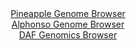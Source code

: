 <div id="Pineapple_Genome_Browser" align="center">
  <a href="https://igv.org/app/?sessionURL=blob:zZJba9swGIb_i6BlA8eW5caJDWU4WdqmXQ9LcNwDxci27KixJUeSnSYh_31q2NjNCs3FxkAX0ocO7_fo2YKWCEk5Az5Apt01bRsYQM75aoqruiQ3uCIS.DkuJTGAIDkRhKUE.FuQY6lwOPmmT86VqqVvWVTVnQqzgpvSMXGFN5zhlTRTXllDXpY44QIrLqQ1ELjlFi3azookuK5N_bZjdq0MK2zhsp5zJrlVE1bEK31f_KsUF4TxisRVUyq6DxDrPDpjZub4SxBNgzQlUl6R9Tg7Da7GwcwZhY_n7vAxvL2IQjc6ntKCYdUIcho8XkTF9UBMxTo7QoNmc36XKns5K1xnen3kfD0evdZUEHlq9.y.0.8i.IaGsoy8_k9d60EP7Dwc5g9H6AxepsP.4M5bJq9FRseeLo3cWhbv9L4zQMnTRtsA0rno.TY0HOgaXeR23qZ234DQ04QEp8B_ejaAEjhd6O1PW6DWtXYGSLJs9voYgIuMCOB3PAh7tueh7knvBHqevTO2oBHl38N7Fk68HkQBQm6c01JpobNYslqamDGzTXOz2Bxq0iLYbLRC8n6ZXsMbzbFCL6FEl_1J5uSLP_JEmoF.fv.NutmPpPon9n0kiKmSQ5VLZt_lyWwUqfs.59nyjCeJSF74G7Xbh3cBHQYn56LCSu_XFb386VyLBcVM6UJLJU1oSdU60hz5Cvg2crS6IOUl1y4CUSSfoAENuws__1bU2T3vfgA-">Pineapple Genome Browser</a>
</div>
<div id="Alphonso_Genome_Browser" align="center">
  <a href="https://igv.org/app/?sessionURL=blob:zZJda9swGIX_i6BlA8ffsWNDGE7btF3TD5qmISnFyLbsaJElVZKdL_Lfp4WN3azQXGwMdCG9vNJ7ztGzAy0SEjMKYuCaTtd0HGAAuWCrMaw5QXewRhLEJSQSGUCgEglEcwTiHSihVHDyONI3F0pxGVsWVrxTQ1oxU3omrOGWUbiSZs5q64wRAjMmoGJCWgMBW2bhqu2sUAY5N_Vsz.xaBVTQgoQvGJXM4ohW6Uq_l_4qpRWirEZp3RCFDwJSrUdrLMwSfkmm4yTPkZQ3aHNd9JOb6.TZu5jML4Oz.eT.ajoJpqdjXFGoGoH6D3Oyfn4.35Lz2qNf88wniXAu6_Fwtjzxzk8v1hwLJPtO6PS8XtfzQh0MpgVa_0.e9cJH.vZxfjVaFJxHmyd3M5u1KwERv35T2ewd33sDEJY3mgOQL0QYO7bh2YHRdYPOj63TM2w70ukIhkH88moAJWC.1O0vO6A2XNMCJHprDuAYgIkCCRB3ItsOnShyu37o21Hk7I0daAT5e9EOJ49RaLuJ6wZpiYnSKBeppFyakFKzzUuz2h6Z5cgnRfUtElvO6dIZLdfkMo9u72k5vH2XIT368H3a6EcU_RPqPiLEVNmxqJV.8rZ8Cv3HQRM8nLjDKhgMt3cNn8sB6f0xoJ62e1w4JRM1VLpfV_TxJ28tFBhSpQstljjDBKvNVOfIViB2XE9jC3JGmOYQiCr7ZBu24XTtz7_x9Pav..8-">Alphonso Genome Browser</a>
</div>


<div id="DAF_Genomics_Browser" align="center">
  <a href="https://igv.org/app/?sessionURL=blob:tZFra9swFIb_iyD95JvkS2xDGG6WG9m1rpcmpQTNPo692ZInyUu7kP8.4XUMNsoYdCAJiXN5X53nhL6CkDVnKEbEwr6FMTKQrPgxpW3XwBvagkRxSRsJBhJQggCWA4pPqKRS0ezqla6slOpkbNsFLc0DMN7WubSka9HOlLxXFehUk1i0pd84o0dp5bzVyYratOkqziS3aZ6DlKZjd8AO.yPVx8_YfmgJ.7ZvVD2o7rUJbaywSqrd1qyA.78Y.Q_KetUvkk2aDPVreFgVk2S9Sj64s2y3CKa77O1ykwWbi7Q.MKp6AZPVukqddzefpuFsyhbbax9Pd8FCqmL9euS.vJjdd7UAOcFjHLqhT4IQnQ3U8LzXCFBeCRxjzxiT0CCeZz5eXT_QMxC8RvHtnYGUoPlnnX57Quqh06CQhC_9wMxAXBQgUGxGjjPGUUR8b.w5UYTPxgn1onlmkvPsKho7JCEksD7SVuuXdTOMTwv9GXwujL911vtfMV2nl9sRuUy3UIzIvCllUi7FcnvTL.fvo955ApWBnvxayUVLlQ79eD6CoY1WbIGpX2Tc8935Ow--">DAF Genomics Browser</a>
</div>
